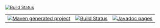 [![Build Status](https://travis-ci.org/softalks/maven-test.svg?branch=master)](https://travis-ci.org/softalks/maven-test)
<table>
  <tr>
    <td>
      <a href='http://softalks.github.io/site-test'>
        <img src='https://maven.apache.org/images/maven-logo-black-on-white.png' alt='Maven generated project's site'>
      </a>
    </td>
    <td>
      <a href='https://semaphoreci.com/hiebra/site-test'>
        <img src='https://semaphoreci.com/api/v1/hiebra/site-test/branches/master/badge.svg' alt='Build Status'>
      </a>
    </td>
    <td align="right">
      <a href='http://softalks.github.io/site-test/apidocs/index.html'> 
        <img src='http://www.konakart.com/wp-content/uploads/2014/11/javadoc.png' alt='Javadoc pages'>
      </a>
    </td>
  </tr>
</table>
